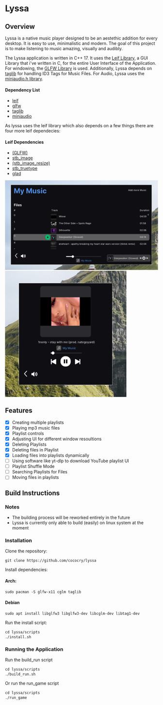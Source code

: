 # Lyssa


## Overview

Lyssa is a native music player designed to be an aestethic addition for every desktop. 
It is easy to use, minimalistic and modern. The goal of this project is to make listening to 
music amazing, visually and audibly. 

The Lyssa application is written in C++ 17. It uses the [Leif Library](https://github.com/cococry/leif), a GUI Library that i've
written in C, for the entire User Interface of the Application. For windowing, the [GLFW Library](https://github.com/glfw/glfw) is used. Additionally, Lyssa depends on [taglib](https://github.com/taglib/taglib) for handling 
ID3 Tags for Music Files. For Audio, Lyssa uses the [miniaudio.h library](https://github.com/mackron/miniaudio).

#### Dependency List
- [leif](https://github.com/cococry/leif)
- [glfw](https://github.com/glfw/glfw)
- [taglib](https://github.com/taglib/taglib)
- [miniaudio](https://github.com/mackron/miniaudio)

As lyssa uses the leif library which also depends on a few things there are four more leif dependecies:
#### Leif Dependencies 
- [(GLFW)](https://github.com/glfw/glfw)
- [stb_image](https://github.com/nothings/stb/blob/master/stb_image.h)
- [(stb_image_resize)](https://github.com/nothings/stb/blob/master/stb_image_resize2.h)
- [stb_truetype](https://github.com/nothings/stb/blob/master/stb_truetype.h)
- [glad](https://github.com/Dav1dde/glad)

<img src="https://github.com/cococry/lyssa/blob/main/branding/app-on-playlist.png"  width ="550px"/> 
<img src="https://github.com/cococry/lyssa/blob/main/branding/app-on-track.png"  width="400px"/> 

## Features

- [x] Creating multiple playlists
- [x] Playing mp3 music files
- [x] Playlist controls
- [x] Adjusting UI for different window resoultions
- [x] Deleting Playlists
- [x] Deleting files in Playlist
- [x] Loading files into playlists dynamically
- [ ] Using software like yt-dlp to download YouTube playlist UI 
- [ ] Playlist Shuffle Mode
- [ ] Searching Playlists for Files
- [ ] Moving files in playlists

## Build Instructions

### Notes 
- The building process will be reworked entirely in the future
- Lyssa is currently only able to build (easily) on linux system at the moment

### Installation

Clone the repository:
```console
git clone https://github.com/cococry/lyssa
```

Install dependencies: 

#### Arch: 
```console
sudo pacman -S glfw-x11 cglm taglib
```

#### Debian
```console
sudo apt install libglfw3 libglfw3-dev libcglm-dev libtag1-dev
```

Run the install script:
```console
cd lyssa/scripts
./install.sh
```

### Running the Application

Run the build_run script
```console
cd lyssa/scripts
./build_run.sh
```

Or run the run_game script
```console
cd lyssa/scripts
./run_game
```

